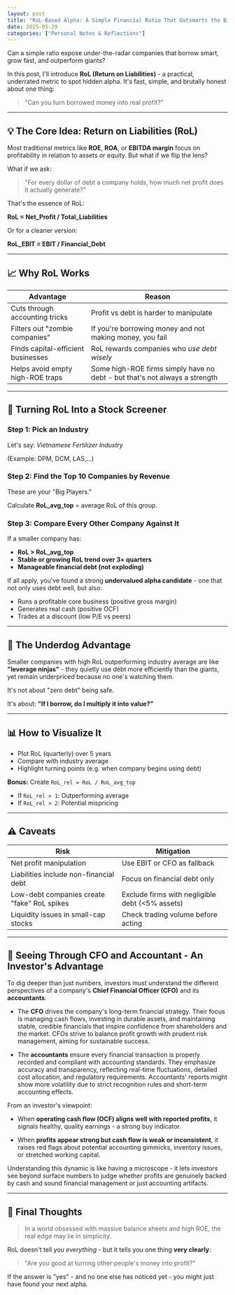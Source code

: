 ```yaml
---
layout: post
title: "RoL-Based Alpha: A Simple Financial Ratio That Outsmarts the Big Players"
date: 2025-05-29
categories: ["Personal Notes & Reflections"]
---
```


Can a simple ratio expose under-the-radar companies that borrow smart, grow fast, and outperform giants?

In this post, I'll introduce **RoL (Return on Liabilities)** - a practical, underrated metric to spot hidden alpha. It's fast, simple, and brutally honest about one thing:

> "Can you turn borrowed money into real profit?"

---

## 💡 The Core Idea: Return on Liabilities (RoL)

Most traditional metrics like **ROE**, **ROA**, or **EBITDA margin** focus on profitability in relation to assets or equity. But what if we flip the lens?

What if we ask:

> "For every dollar of debt a company holds, how much net profit does it actually generate?"

That's the essence of RoL:

**RoL = Net_Profit / Total_Liabilities**

Or for a cleaner version:

**RoL_EBIT = EBIT / Financial_Debt**

---

## 📈 Why RoL Works

| Advantage | Reason |
| --- | --- |
| Cuts through accounting tricks | Profit vs debt is harder to manipulate |
| Filters out "zombie companies" | If you're borrowing money and not making money, you fail |
| Finds capital-efficient businesses | RoL rewards companies who *use debt wisely* |
| Helps avoid empty high-ROE traps | Some high-ROE firms simply have no debt - but that's not always a strength |

---

## 🧠 Turning RoL Into a Stock Screener

### Step 1: Pick an Industry

Let's say: *Vietnamese Fertilizer Industry*

(Example: DPM, DCM, LAS,…)

### Step 2: Find the Top 10 Companies by Revenue

These are your "Big Players."

Calculate **RoL_avg_top** = average RoL of this group.

### Step 3: Compare Every Other Company Against It

If a smaller company has:

- **RoL > RoL_avg_top**
- **Stable or growing RoL trend over 3+ quarters**
- **Manageable financial debt (not exploding)**

If all apply, you've found a strong **undervalued alpha candidate** - one that not only uses debt well, but also:

- Runs a profitable core business (positive gross margin)
- Generates real cash (positive OCF)
- Trades at a discount (low P/E vs peers)

---

## 🎯 The Underdog Advantage

Smaller companies with high RoL outperforming industry average are like **"leverage ninjas"** - they quietly use debt more efficiently than the giants, yet remain underpriced because no one's watching them.

It's not about "zero debt" being safe.

It's about: **"If I borrow, do I multiply it into value?"**

---

## 📊 How to Visualize It

- Plot RoL (quarterly) over 5 years
- Compare with industry average
- Highlight turning points (e.g. when company begins using debt)

**Bonus:** Create `RoL_rel = RoL / RoL_avg_top` 

- If `RoL_rel > 1`: Outperforming average  
- If `RoL_rel > 2`: Potential mispricing

---

## ⚠️ Caveats

| Risk | Mitigation |
| --- | --- |
| Net profit manipulation | Use EBIT or CFO as fallback |
| Liabilities include non-financial debt | Focus on financial debt only |
| Low-debt companies create "fake" RoL spikes | Exclude firms with negligible debt (<5% assets) |
| Liquidity issues in small-cap stocks | Check trading volume before acting |

---

## 🤝 Seeing Through CFO and Accountant - An Investor's Advantage

To dig deeper than just numbers, investors must understand the different perspectives of a company's **Chief Financial Officer (CFO)** and its **accountants**.

- The **CFO** drives the company's long-term financial strategy. Their focus is managing cash flows, investing in durable assets, and maintaining stable, credible financials that inspire confidence from shareholders and the market. CFOs strive to balance profit growth with prudent risk management, aiming for sustainable success.

- The **accountants** ensure every financial transaction is properly recorded and compliant with accounting standards. They emphasize accuracy and transparency, reflecting real-time fluctuations, detailed cost allocation, and regulatory requirements. Accountants' reports might show more volatility due to strict recognition rules and short-term accounting effects.

From an investor's viewpoint:

- When **operating cash flow (OCF) aligns well with reported profits**, it signals healthy, quality earnings - a strong buy indicator.

- When **profits appear strong but cash flow is weak or inconsistent**, it raises red flags about potential accounting gimmicks, inventory issues, or stretched working capital.

Understanding this dynamic is like having a microscope - it lets investors see beyond surface numbers to judge whether profits are genuinely backed by cash and sound financial management or just accounting artifacts.

---

## 🧩 Final Thoughts

> In a world obsessed with massive balance sheets and high ROE, the real edge may lie in simplicity.

RoL doesn't tell you *everything* - but it tells you one thing **very clearly**:

> "Are you good at turning other people's money into profit?"

If the answer is "yes" - and no one else has noticed yet - you might just have found your next alpha.

